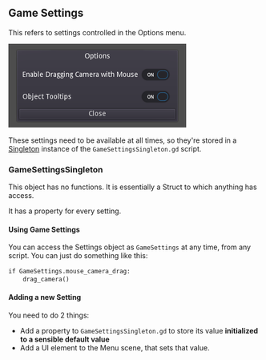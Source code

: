 ## Game Settings

This refers to settings controlled in the Options menu.

![screenshot alt text](/docs/reference/images/options_menu.png)

These settings need to be available at all times, so they're stored in a [Singleton](https://docs.godotengine.org/en/3.5/tutorials/scripting/singletons_autoload.html) instance of the `GameSettingsSingleton.gd` script.

### GameSettingsSingleton

This object has no functions. It is essentially a Struct to which anything has access.

It has a property for every setting.

#### Using Game Settings

You can access the Settings object as `GameSettings` at any time, from any script. You can just do something like this:
```
if GameSettings.mouse_camera_drag:
	drag_camera()
```

#### Adding a new Setting

You need to do 2 things:
- Add a property to `GameSettingsSingleton.gd` to store its value **initialized to a sensible default value**
- Add a UI element to the Menu scene, that sets that value.
